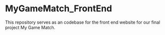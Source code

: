 # MyGameMatch_FrontEnd
This repository serves as an codebase for the front end website for our final project My Game Match.
